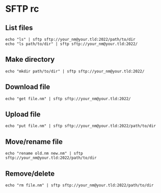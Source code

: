 # SFTP rc

## List files

    echo "ls" | sftp sftp://your_nm@your.tld:2022/path/to/dir
    echo "ls path/to/dir" | sftp sftp://your_nm@your.tld:2022/

## Make directory

    echo "mkdir path/to/dir" | sftp sftp://your_nm@your.tld:2022/

## Download file

    echo "get file.nm" | sftp sftp://your_nm@your.tld:2022/

## Upload file

    echo "put file.nm" | sftp sftp://your_nm@your.tld:2022/path/to/dir

## Move/rename file

    echo "rename old.nm new.nm" | sftp sftp://your_nm@your.tld:2022/path/to/dir

## Remove/delete

    echo "rm file.nm" | sftp sftp://your_nm@your.tld:2022/path/to/dir
